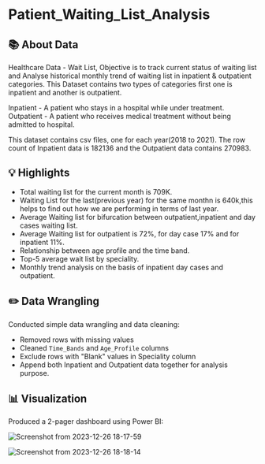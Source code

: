 # Patient_Waiting_List_Analysis

## 📚 About Data

Healthcare Data - Wait List, Objective is to track current status of waiting list and Analyse historical monthly trend of waiting list in inpatient & outpatient categories. This Dataset contains two types of categories first one is inpatient and another is outpatient.

Inpatient - A patient who stays in a hospital while under treatment.
Outpatient - A patient who receives medical treatment without being admitted to hospital.


This dataset contains csv files, one for each year(2018 to 2021).
The row count of Inpatient data is 182136 and the Outpatient data contains 270983.



## 💡 Highlights

- Total waiting list for the current month is 709K.
- Waiting List for the last(previous year) for the same monthn is 640k,this helps to find out how we are performing in terms of last year.
- Average Waiting list for bifurcation between outpatient,inpatient and day cases waiting list.
- Average Waiting list for outpatient is 72%, for day case 17% and for inpatient 11%.
- Relationship between age profile and the time band.
- Top-5 average wait list by speciality.
- Monthly trend analysis on the basis of inpatient day cases and outpatient.

## ✏️ Data Wrangling

Conducted simple data wrangling and data cleaning:
- Removed rows with missing values
- Cleaned `Time_Bands` and `Age_Profile` columns
- Exclude rows with "Blank" values in Speciality column
- Append both Inpatient and Outpatient data together for analysis purpose.


## 📊 Visualization

Produced a 2-pager dashboard using Power BI:

![Screenshot from 2023-12-26 18-17-59](https://github.com/TQ05X78/Patient_Waiting_List_Analysis/assets/66067511/af225587-ef2c-43cb-9b09-9629d099f017)

![Screenshot from 2023-12-26 18-18-14](https://github.com/TQ05X78/Patient_Waiting_List_Analysis/assets/66067511/b596b1e9-ccb8-4991-b720-49138c9adee4)



